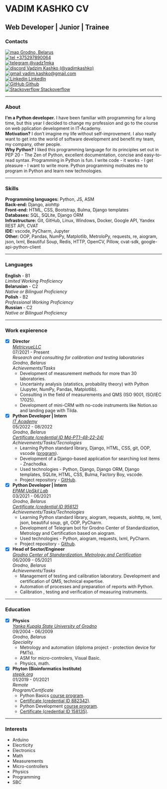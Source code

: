 # VADIM KASHKO CV

## Web Developer | Junior | Trainee

### Contacts

[![map](https://icongr.am/fontawesome/map.svg?size=16&color=currentColor) Grodno, Belarus](https://goo.gl/maps/yMVxjfwaKUcj9ir8A)  
[![tel](https://icongr.am/fontawesome/phone.svg?size=16&color=currentColor) +375297890064](tel:+375297890064)  
[![telegram](https://icongr.am/simple/telegram.svg?size=16&color=currentColor) @vadz1mka](https://t.me/vadz1mka)  
[![discord](https://icongr.am/simple/discord.svg?size=16&color=currentColor) Vadzim Kashko (@vadimkashko)](https://discordapp.com/users/404374992541974534)  
[![gmail](https://icongr.am/simple/gmail.svg?size=16&color=currentColor) vadim.kashko@gmail.com](mailto:vadim.kashko@gmail.com)  
[![Linkedin](https://icongr.am/simple/linkedin.svg?size=16&color=currentColor) LinkedIn](https://linkedin.com/in/vadzimkashko)  
[![GitHub](https://icongr.am/simple/github.svg?size=16&color=currentColor) Github](https://github.com/vadimkashko)  
[![Stackoverflow](https://icongr.am/simple/stackoverflow.svg?size=16&color=currentColor) Stackoverflow](https://bit.ly/3qblCfm)

---

### About

**I’m a Python developer.** I have been familiar with programming for a long time, but this year I decided to change my profession and go to the course on web pplication development in IT-Academy.  
**Motivation?** I don’t imagine my life without self-improvement. I also really want to get into the world of software development and benefit my team, my company, other people.  
**Why Python?** I liked this programming language for its principles set out in PEP 20 - The Zen of Python, excellent documentation, concise and easy-to-read syntax. Programming in Python is fun. I write code - it works - I get pleasure - I want to write more. Python programming motivates me to program in Python and learn new technologies.

---

### Skills

**Programming languages:** Python, JS, ASM  
**Back-end:** Django, aiohttp  
**Front-end:** HTML, CSS, Bootstrap, Bulma, Django templates  
**Databases:** SQL, SQLite, Django ORM  
**Infrastructure:** Git, GitHub, Linux, Windows, Docker, Google API, Yandex REST API, CVAT  
**IDE:** vscode, PyCharm, Jupyter  
**Other:** OOP, Pandas, NumPy, Matplotlib, MetroloPy, requests, re, aiogram, json, lxml, Beautiful Soup, Redis, HTTP, OpenCV, Pillow, cvat-sdk, google-api-python-client  

---

### Languages

**English** - B1  
_Limited Working Proficiency_  
**Belarusian** - C2  
_Native or Bilingual Proficiency_  
**Polish** - B2  
_Professional Working Proficiency_  
**Russian** - C2  
_Native or Bilingual Proficiency_

---

### Work expierence

-   [x] **Director**  
         [_MetricvueLLC_](http://metricvue.tilda.ws/)  
         07/2021 - Present  
         _Research and consulting for calibration and testing laboratories_  
         _Grodno, Belarus_  
         _Achievements/Tasks_
    -   Development of measurement methods for more than 30 laboratories.
    -   Uncertainty analysis (statistics, probability theory) with Python
        (Jupyter, NumPy, Pandas, Matplotlib).
    -   Consulting in the field of measurements and QMS (ISO 9001,
        ISO/IEC 17025).
    -   Development of mini-CRM with no-code instruments like Notion.so
        and landing page with Tilda.
-   [x] **Python Developer | Intern**  
         [_IT Academy_](https://www.it-academy.by/)  
         05/2022 - 08/2022  
         _Grodno, Belarus_  
         [_Certificate (credential ID Md-PT1-48-22-24)_](https://drive.google.com/file/d/1Fi6buDdF4QpRkhUppigSQuANKUgyqxS7/view?usp=sharing)  
         _Achievements/Tasks/Tecnologies_
    -   Learning Python standard library, Django, HTML, CSS, git, OOP, vscode ([program](https://www.it-academy.by/course/python-developer/)).
    -   Development of a Django-based application for searching lost items - Znachodka.
    -   Used technologies - Python, Django, Django ORM, Django templates, SQLite, HTML, CSS, Bulma, Factory Boy, vscode.
    -   Project repository - [GitHub](https://github.com/vadimkashko/znachodka).
-   [x] **Python Developer | Intern**  
         [_EPAM UpSkil Lab_](https://training.epam.com/)  
         03/2021 - 06/2021  
         _Grodno, Belarus_  
         [_Certificate (credential ID 95612)_](https://drive.google.com/file/d/1vNzhL3VTX7kfFU4G3zXbXmosvDXDSmTg/view?usp=sharing)  
         _Achievements/Tasks/Technologies_
    -   Learning Python standard library, aiogram, requests, aiohttp, re, lxml, json, beautiful soup, git, OOP, PyCharm.
    -   Development of Telegram bot for Grodno Center of
        Standardization, Metrology and Certification based on aiogram.
    -   Used technologies - Python, aiogram, requests, lxml, PyCharm.
    -   Project repository - [Github](https://github.com/vadimkashko/GrCSMS_bot).
-   [x] **Head of Sector/Engineer**  
         [_Grodno Center of Standardization, Metrology and Certification_](http://csms.grodno.by/)  
         06/2009 - 05/2021  
         _Grodno, Belarus_  
         _Achievements/Tasks_
    -   Management of testing and calibration laboratory.
        Development and certification of QMS, technical expertise.
    -   Automation of processes and preparation of reports with Python.
    -   Сalibration , testing and verification of measuring instruments.

---

### Education

-   [x] **Physics**  
         [_Yanka Kupala State University of Grodno_](https://www.grsu.by/)  
         09/2004 - 06/2009  
         _Grodno, Belarus_  
         _Speciality_
    -   Metrology and automation (diploma project - protection device for PMTs).
    -   ASM for micro-controlers, Visual Basic.
    -   Physics, math.
-   [x] **Phyton (Bioinformatics Institute)**  
         [_stepik.org_](https://stepik.org/)  
         01/2019 - 01/2021  
         _Remote_  
         _Program/Certificate_
    -   Python Basics [course program](https://stepik.org/course/512/syllabus).
    -   [Certificate (credential ID 882342)](https://stepik.org/cert/882342).
    -   Python Development [course program](https://stepik.org/course/67/syllabus).
    -   [Certificate (credential ID 158135)](https://stepik.org/cert/158135).

---

### Interests

-   Arduino
-   Elecrticity
-   Electronics
-   Math
-   Measurements
-   Micro-controllers
-   Physics
-   Programming
-   SBC
